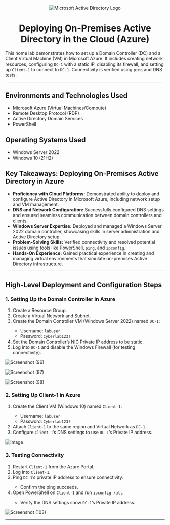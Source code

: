 

<p align="center">
  <img src="https://i.imgur.com/pU5A58S.png" alt="Microsoft Active Directory Logo"/>
</p>

<h1 align="center">Deploying On-Premises Active Directory in the Cloud (Azure)</h1>

<p>This home lab demonstrates how to set up a Domain Controller (DC) and a Client Virtual Machine (VM) in Microsoft Azure. It includes creating network resources, configuring <code>DC-1</code> with a static IP, disabling its firewall, and setting up <code>Client-1</code> to connect to <code>DC-1</code>. Connectivity is verified using <code>ping</code> and DNS tests.</p>



---

<h2>Environments and Technologies Used</h2>
<ul>
  <li>Microsoft Azure (Virtual Machines/Compute)</li>
  <li>Remote Desktop Protocol (RDP)</li>
  <li>Active Directory Domain Services</li>
  <li>PowerShell</li>
</ul>

<h2>Operating Systems Used</h2>
<ul>
  <li>Windows Server 2022</li>
  <li>Windows 10 (21H2)</li>
</ul>

<h2>Key Takeaways: Deploying On-Premises Active Directory in Azure</h2>

<ul>
  <li><strong>Proficiency with Cloud Platforms:</strong> Demonstrated ability to deploy and configure Active Directory in Microsoft Azure, including network setup and VM management.</li>
  <li><strong>DNS and Network Configuration:</strong> Successfully configured DNS settings and ensured seamless communication between domain controllers and clients.</li>
  <li><strong>Windows Server Expertise:</strong> Deployed and managed a Windows Server 2022 domain controller, showcasing skills in server administration and Active Directory setup.</li>
  <li><strong>Problem-Solving Skills:</strong> Verified connectivity and resolved potential issues using tools like PowerShell, <code>ping</code>, and <code>ipconfig</code>.</li>
  <li><strong>Hands-On Experience:</strong> Gained practical experience in creating and managing virtual environments that simulate on-premises Active Directory infrastructure.</li>
</ul>

---

<h2>High-Level Deployment and Configuration Steps</h2>

<h3>1. Setting Up the Domain Controller in Azure</h3>
<ol>
  <li>Create a Resource Group.</li>
  <li>Create a Virtual Network and Subnet.</li>
  <li>Create the Domain Controller VM (Windows Server 2022) named <code>DC-1</code>:</li>
  <ul>
    <li>Username: <code>labuser</code></li>
    <li>Password: <code>Cyberlab123!</code></li>
  </ul>
  <li>Set the Domain Controller’s NIC Private IP address to be static.</li>
  <li>Log into <code>DC-1</code> and disable the Windows Firewall (for testing connectivity).</li>
</ol>

<p align="center">
 
  ![Screenshot (96)](https://github.com/user-attachments/assets/9f076a1f-53bf-4bbc-ad0b-7dbd9c46d6e2)

  
  ![Screenshot (97)](https://github.com/user-attachments/assets/a50ee453-c15e-47b9-9f78-e7ba027d10ae)


  ![Screenshot (98)](https://github.com/user-attachments/assets/0e2c9be5-dcbc-4dd8-a683-a7b8214351ad)

</p>

<h3>2. Setting Up Client-1 in Azure</h3>
<ol>
  <li>Create the Client VM (Windows 10) named <code>Client-1</code>:</li>
  <ul>
    <li>Username: <code>labuser</code></li>
    <li>Password: <code>Cyberlab123!</code></li>
  </ul>
  <li>Attach <code>Client-1</code> to the same region and Virtual Network as <code>DC-1</code>.</li>
  <li>Configure <code>Client-1</code>’s DNS settings to use <code>DC-1</code>’s Private IP address.</li>
</ol>

<p align="center">
  
  ![image](https://github.com/user-attachments/assets/f1c21dab-ede3-46e3-937f-db0ab0c486ff)

</p>

<h3>3. Testing Connectivity</h3>
<ol>
  <li>Restart <code>Client-1</code> from the Azure Portal.</li>
  <li>Log into <code>Client-1</code>.</li>
  <li>Ping <code>DC-1</code>’s private IP address to ensure connectivity:</li>
  <ul>
    <li>Confirm the ping succeeds.</li>
  </ul>
  <li>Open PowerShell on <code>Client-1</code> and run <code>ipconfig /all</code>:</li>
  <ul>
    <li>Verify the DNS settings show <code>DC-1</code>’s Private IP address.</li>
  </ul>
</ol>

<p align="center">



  ![Screenshot (103)](https://github.com/user-attachments/assets/781a35dc-d52f-42c5-a78a-9033fbf4d92e)

</p>

---


